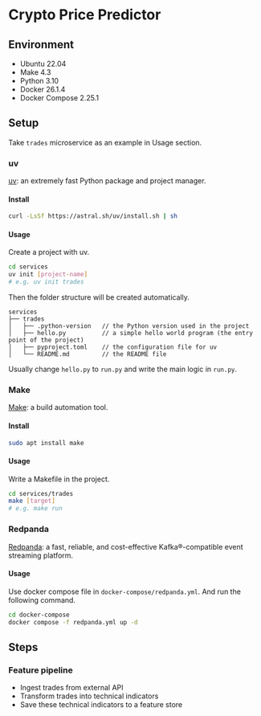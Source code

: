 # Crypto Price Predictor

## Environment
- Ubuntu 22.04
- Make 4.3
- Python 3.10
- Docker 26.1.4
- Docker Compose 2.25.1

## Setup
Take `trades` microservice as an example in Usage section.

### uv
[uv](https://docs.astral.sh/uv/): an extremely fast Python package and project manager.

#### Install
```sh
curl -LsSf https://astral.sh/uv/install.sh | sh
```

#### Usage
Create a project with uv.
```sh
cd services
uv init [project-name]
# e.g. uv init trades
```
Then the folder structure will be created automatically.
```
services
├── trades
│   ├── .python-version   // the Python version used in the project
│   ├── hello.py          // a simple hello world program (the entry point of the project)
│   ├── pyproject.toml    // the configuration file for uv
│   └── README.md         // the README file
```
Usually change `hello.py` to `run.py` and write the main logic in `run.py`.

### Make
[Make](https://www.gnu.org/software/make/manual/make.html): a build automation tool.

#### Install
```sh
sudo apt install make
```
#### Usage
Write a Makefile in the project.
```sh
cd services/trades
make [target]
# e.g. make run
```

### Redpanda
[Redpanda](https://docs.redpanda.com/latest/): a fast, reliable, and cost-effective Kafka®-compatible event streaming platform.

#### Usage
Use docker compose file in `docker-compose/redpanda.yml`.
And run the following command.
```sh
cd docker-compose
docker compose -f redpanda.yml up -d
```


## Steps

### Feature pipeline
- Ingest trades from external API
- Transform trades into technical indicators
- Save these technical indicators to a feature store
